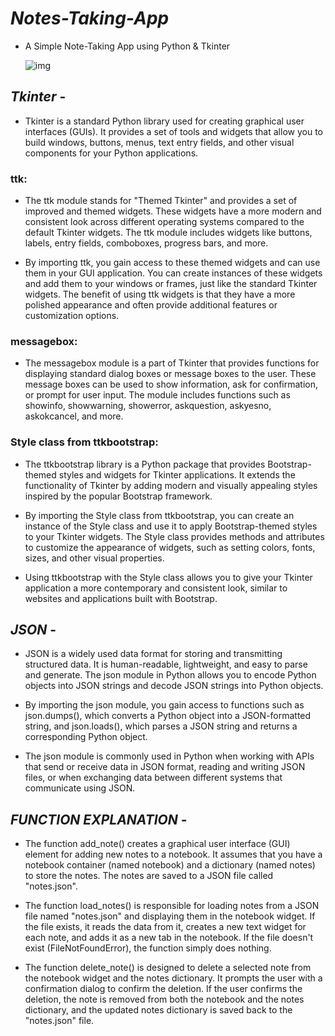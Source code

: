 # *Notes-Taking-App*

* A Simple Note-Taking App using Python & Tkinter

  ![img](https://github.com/ArpitaSatsangi/Notes-Taking-App/assets/107709451/5e8eb734-4ec2-4050-99e0-933f644ae7d3)


## *Tkinter* - 
* Tkinter is a standard Python library used for creating graphical user interfaces (GUIs). It provides a set of tools and widgets that allow you to build windows, buttons, menus, text entry fields, and other visual components for your Python applications.

### ttk:
* The ttk module stands for "Themed Tkinter" and provides a set of improved and themed widgets. These widgets have a more modern and consistent look across different operating systems compared to the default Tkinter widgets. The ttk module includes widgets like buttons, labels, entry fields, comboboxes, progress bars, and more.

* By importing ttk, you gain access to these themed widgets and can use them in your GUI application. You can create instances of these widgets and add them to your windows or frames, just like the standard Tkinter widgets. The benefit of using ttk widgets is that they have a more polished appearance and often provide additional features or customization options.

### messagebox: 
* The messagebox module is a part of Tkinter that provides functions for displaying standard dialog boxes or message boxes to the user. These message boxes can be used to show information, ask for confirmation, or prompt for user input. The module includes functions such as showinfo, showwarning, showerror, askquestion, askyesno, askokcancel, and more.

### Style class from ttkbootstrap:
* The ttkbootstrap library is a Python package that provides Bootstrap-themed styles and widgets for Tkinter applications. It extends the functionality of Tkinter by adding modern and visually appealing styles inspired by the popular Bootstrap framework.

* By importing the Style class from ttkbootstrap, you can create an instance of the Style class and use it to apply Bootstrap-themed styles to your Tkinter widgets. The Style class provides methods and attributes to customize the appearance of widgets, such as setting colors, fonts, sizes, and other visual properties.

* Using ttkbootstrap with the Style class allows you to give your Tkinter application a more contemporary and consistent look, similar to websites and applications built with Bootstrap.


## *JSON* - 
* JSON is a widely used data format for storing and transmitting structured data. It is human-readable, lightweight, and easy to parse and generate. The json module in Python allows you to encode Python objects into JSON strings and decode JSON strings into Python objects.

* By importing the json module, you gain access to functions such as json.dumps(), which converts a Python object into a JSON-formatted string, and json.loads(), which parses a JSON string and returns a corresponding Python object.

* The json module is commonly used in Python when working with APIs that send or receive data in JSON format, reading and writing JSON files, or when exchanging data between different systems that communicate using JSON.



## *FUNCTION EXPLANATION* -


* The function add_note() creates a graphical user interface (GUI) element for adding new notes to a notebook. It assumes that you have a notebook container (named notebook) and a dictionary (named notes) to store the notes. The notes are saved to a JSON file called "notes.json".

* The function load_notes() is responsible for loading notes from a JSON file named "notes.json" and displaying them in the notebook widget. If the file exists, it reads the data from it, creates a new text widget for each note, and adds it as a new tab in the notebook. If the file doesn't exist (FileNotFoundError), the function simply does nothing.

* The function delete_note() is designed to delete a selected note from the notebook widget and the notes dictionary. It prompts the user with a confirmation dialog to confirm the deletion. If the user confirms the deletion, the note is removed from both the notebook and the notes dictionary, and the updated notes dictionary is saved back to the "notes.json" file.
